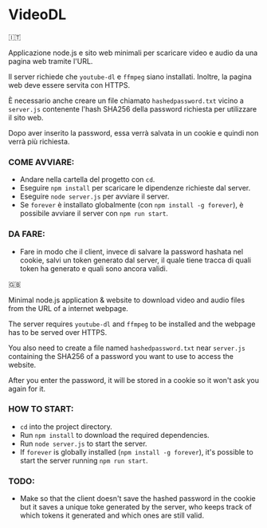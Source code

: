 # VideoDL
🇮🇹

Applicazione node.js e sito web minimali per scaricare video e audio da una pagina web tramite l'URL.

Il server richiede che `youtube-dl` e `ffmpeg` siano installati. Inoltre, la pagina web deve essere servita con HTTPS.

È necessario anche creare un file chiamato `hashedpassword.txt` vicino a `server.js` contenente l'hash SHA256 della password richiesta per utilizzare il sito web.

Dopo aver inserito la password, essa verrà salvata in un cookie e quindi non verrà più richiesta.

### COME AVVIARE:
- Andare nella cartella del progetto con `cd`.
- Eseguire `npm install` per scaricare le dipendenze richieste dal server.
- Eseguire `node server.js` per avviare il server.
- Se `forever` è installato globalmente (con `npm install -g forever`), è possibile avviare il server con `npm run start`.

### DA FARE:
- Fare in modo che il client, invece di salvare la password hashata nel cookie, salvi un token generato dal server, il quale tiene tracca di quali token ha generato e quali sono ancora validi.


🇬🇧

Minimal node.js application & website to download video and audio files from the URL of a internet webpage.

The server requires `youtube-dl` and `ffmpeg` to be installed and the webpage has to be served over HTTPS.

You also need to create a file named `hashedpassword.txt` near `server.js` containing the SHA256 of a password you want to use to access the website.

After you enter the password, it will be stored in a cookie so it won't ask you again for it.

### HOW TO START:
- `cd` into the project directory.
- Run `npm install` to download the required dependencies.
- Run `node server.js` to start the server.
- If `forever` is globally installed (`npm install -g forever`), it's possible to start the server running `npm run start`.

### TODO:
- Make so that the client doesn't save the hashed password in the cookie but it saves a unique toke  generated by the server, who keeps track of which tokens it generated and which ones are still valid.
